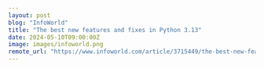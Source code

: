 ```yaml
---
layout: post
blog: "InfoWorld"
title: "The best new features and fixes in Python 3.13"
date: 2024-05-10T09:00:00Z
image: images/infoworld.png
remote_url: "https://www.infoworld.com/article/3715449/the-best-new-features-and-fixes-in-python-313.html#tk.rss_applicationdevelopment"
---
```

